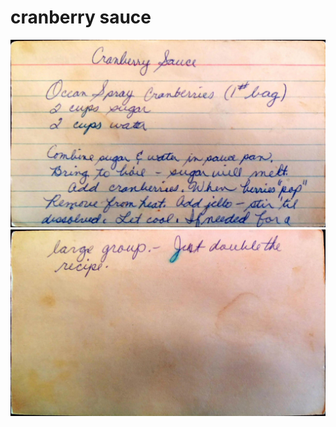 cranberry sauce
======================================
![Original Recipe 1](./imgs/cranberry_sauce-1.jpg "Original Recipe  1")
![Original Recipe 2](./imgs/cranberry_sauce-2.jpg "Original Recipe  2")
